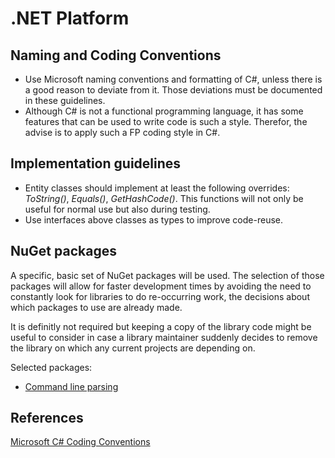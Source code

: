 # .NET Platform

## Naming and Coding Conventions

- Use Microsoft naming conventions and formatting of C#, unless there is a good reason to deviate from it. Those deviations must be documented in these guidelines.
- Although C# is not a functional programming language, it has some features that can be used to write code is such a style. Therefor, the advise is to apply such a FP coding style in C#.

## Implementation guidelines

- Entity classes should implement at least the following overrides: *ToString()*, *Equals()*, *GetHashCode()*. This functions will not only be useful for normal use but also during testing.
- Use interfaces above classes as types to improve code-reuse.

## NuGet packages

A specific, basic set of NuGet packages will be used. The selection of those packages will allow for faster development times by avoiding the need to constantly look for libraries to do re-occurring work, the decisions about which packages to use are already made.

It is definitly not required but keeping a copy of the library code might be useful to consider in case a library maintainer suddenly decides to remove the library on which any current projects are depending on.

Selected packages:

- [Command line parsing](https://github.com/commandlineparser/commandline)

## References

[Microsoft C# Coding Conventions](https://docs.microsoft.com/en-us/dotnet/csharp/programming-guide/inside-a-program/coding-conventions)
